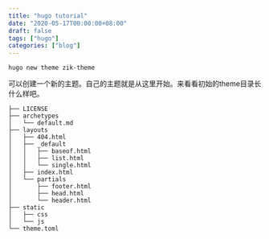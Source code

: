 ```yaml
---
title: "hugo tutorial"
date: "2020-05-17T00:00:00+08:00"
draft: false
tags: ["hugo"]
categories: ["blog"]
---
```


```shell
hugo new theme zik-theme
```

可以创建一个新的主题。自己的主题就是从这里开始。来看看初始的theme目录长什么样吧。

```shell
├── LICENSE
├── archetypes
│   └── default.md
├── layouts
│   ├── 404.html
│   ├── _default
│   │   ├── baseof.html
│   │   ├── list.html
│   │   └── single.html
│   ├── index.html
│   └── partials
│       ├── footer.html
│       ├── head.html
│       └── header.html
├── static
│   ├── css
│   └── js
└── theme.toml
```





